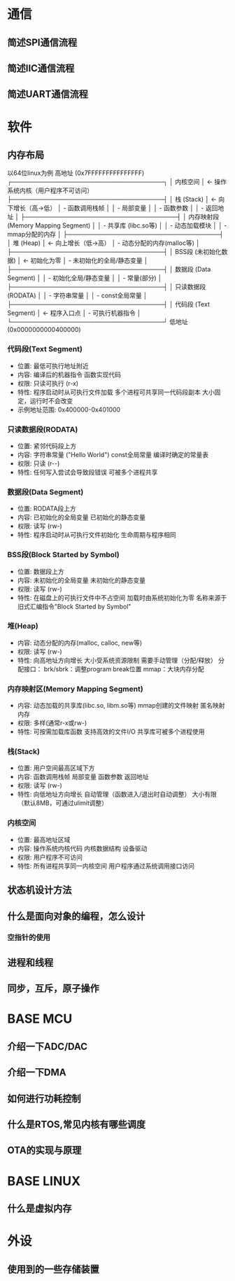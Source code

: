 # 通信
## 简述SPI通信流程


## 简述IIC通信流程


## 简述UART通信流程

# 软件

## 内存布局
以64位linux为例
高地址 (0x7FFFFFFFFFFFFFFF)
┌───────────────────────────────────┐
│ 内核空间                          │ ← 操作系统内核（用户程序不可访问）
├───────────────────────────────────┤
│ 栈 (Stack)                        │ ← 向下增长（高→低）
│   - 函数调用栈帧                  │
│   - 局部变量                      │
│   - 函数参数                      │
│   - 返回地址                      │
├───────────────────────────────────┤
│ 内存映射段 (Memory Mapping Segment) │
│   - 共享库 (libc.so等)            │
│   - 动态加载模块                  │
│   - mmap分配的内存                │
├───────────────────────────────────┤
│ 堆 (Heap)                         │ ← 向上增长（低→高）
│   - 动态分配的内存(malloc等)       │
├───────────────────────────────────┤
│ BSS段 (未初始化数据)               │ ← 初始化为零
│   - 未初始化的全局/静态变量        │
├───────────────────────────────────┤
│ 数据段 (Data Segment)              │
│   - 初始化全局/静态变量            │
│   - 常量(部分)                    │
├───────────────────────────────────┤
│ 只读数据段 (RODATA)                │
│   - 字符串常量                    │
│   - const全局常量                 │
├───────────────────────────────────┤
│ 代码段 (Text Segment)              │ ← 程序入口点
│   - 可执行机器指令                │
└───────────────────────────────────┘
低地址 (0x0000000000400000)
### 代码段(Text Segment)
- 位置: 最低可执行地址附近
- 内容:
    编译后的机器指令
    函数实现代码
- 权限: 只读可执行 (r-x)
- 特性:
    程序启动时从可执行文件加载
    多个进程可共享同一代码段副本
    大小固定，运行时不会改变
- 示例地址范围: 0x400000-0x401000
### 只读数据段(RODATA)
- 位置: 紧邻代码段上方
- 内容:
    字符串常量 ("Hello World")
    const全局常量
    编译时确定的常量表
- 权限: 只读 (r--)
- 特性:
    任何写入尝试会导致段错误
    可被多个进程共享
### 数据段(Data Segment)
- 位置: RODATA段上方
- 内容:
    已初始化的全局变量
    已初始化的静态变量
- 权限: 读写 (rw-)
- 特性:
    程序启动时从可执行文件初始化
    生命周期与程序相同
### BSS段(Block Started by Symbol)
- 位置: 数据段上方
- 内容:
    未初始化的全局变量
    未初始化的静态变量
- 权限: 读写 (rw-)
- 特性:
    在磁盘上的可执行文件中不占空间
    加载时由系统初始化为零
    名称来源于旧式汇编指令"Block Started by Symbol"
### 堆(Heap)
- 内容:
    动态分配的内存(malloc, calloc, new等)
- 权限: 读写 (rw-)
- 特性:
    向高地址方向增长
    大小受系统资源限制
    需要手动管理（分配/释放）
    分配接口：
        brk/sbrk：调整program break位置
        mmap：大块内存分配
### 内存映射区(Memory Mapping Segment)
- 内容:
    动态加载的共享库(libc.so, libm.so等)
    mmap创建的文件映射
    匿名映射内存
- 权限: 多样(通常r-x或rw-)
- 特性:
    可按需加载库函数
    支持高效的文件I/O
    共享库可被多个进程使用
### 栈(Stack)
- 位置: 用户空间最高区域下方
- 内容:
    函数调用栈帧
    局部变量
    函数参数
    返回地址
- 权限: 读写 (rw-)
- 特性:
    向低地址方向增长
    自动管理（函数进入/退出时自动调整）
    大小有限（默认8MB，可通过ulimit调整）
### 内核空间
- 位置: 最高地址区域
- 内容:
    操作系统内核代码
    内核数据结构
    设备驱动
- 权限: 用户程序不可访问
- 特性:
    所有进程共享同一内核空间
    用户程序通过系统调用接口访问

    
## 状态机设计方法

## 什么是面向对象的编程，怎么设计

### 空指针的使用

## 进程和线程

## 同步，互斥，原子操作

# BASE MCU
## 介绍一下ADC/DAC

## 介绍一下DMA

## 如何进行功耗控制

## 什么是RTOS,常见内核有哪些调度

## OTA的实现与原理



# BASE LINUX

## 什么是虚拟内存


# 外设

## 使用到的一些存储装置

